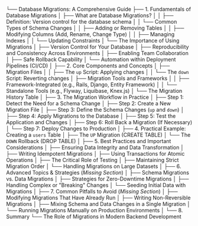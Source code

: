 └── Database Migrations: A Comprehensive Guide
    ├── 1. Fundamentals of Database Migrations
    │   ├── What are Database Migrations?
    │   │   ├── Definition: Version control for the database schema
    │   │   └── Common Types of Schema Changes
    │   │       ├── Adding or Removing Tables
    │   │       ├── Modifying Columns (Add, Rename, Change Type)
    │   │       ├── Managing Indexes
    │   │       └── Updating Constraints
    │   └── The Importance of Using Migrations
    │       ├── Version Control for Your Database
    │       ├── Reproducibility and Consistency Across Environments
    │       ├── Enabling Team Collaboration
    │       ├── Safe Rollback Capability
    │       └── Automation within Deployment Pipelines (CI/CD)
    │
    ├── 2. Core Components and Concepts
    │   ├── Migration Files
    │   │   ├── The `up` Script: Applying changes
    │   │   └── The `down` Script: Reverting changes
    │   ├── Migration Tools and Frameworks
    │   │   ├── Framework-Integrated (e.g., Rails, Django, Entity Framework)
    │   │   └── Standalone Tools (e.g., Flyway, Liquibase, Knex.js)
    │   └── The Migration History Table
    │
    ├── 3. The Migration Workflow in Practice
    │   ├── Step 1: Detect the Need for a Schema Change
    │   ├── Step 2: Create a New Migration File
    │   ├── Step 3: Define the Schema Changes (`up` and `down`)
    │   ├── Step 4: Apply Migrations to the Database
    │   ├── Step 5: Test the Application and Changes
    │   ├── Step 6: Roll Back a Migration (If Necessary)
    │   └── Step 7: Deploy Changes to Production
    │
    ├── 4. Practical Example: Creating a `users` Table
    │   ├── The `UP` Migration (CREATE TABLE)
    │   └── The `DOWN` Rollback (DROP TABLE)
    │
    ├── 5. Best Practices and Important Considerations
    │   ├── Ensuring Data Integrity and Data Transformation
    │   ├── Writing Idempotent Migrations
    │   ├── Using Transactions for Atomic Operations
    │   ├── The Critical Role of Testing
    │   ├── Maintaining Strict Migration Order
    │   └── Handling Migrations on Large Datasets
    │
    ├── 6. Advanced Topics & Strategies (*Missing Section*)
    │   ├── Schema Migrations vs. Data Migrations
    │   ├── Strategies for Zero-Downtime Migrations
    │   ├── Handling Complex or "Breaking" Changes
    │   └── Seeding Initial Data with Migrations
    │
    ├── 7. Common Pitfalls to Avoid (*Missing Section*)
    │   ├── Modifying Migrations That Have Already Run
    │   ├── Writing Non-Reversible Migrations
    │   ├── Mixing Schema and Data Changes in a Single Migration
    │   └── Running Migrations Manually on Production Environments
    │
    └── 8. Summary
        └── The Role of Migrations in Modern Backend Development